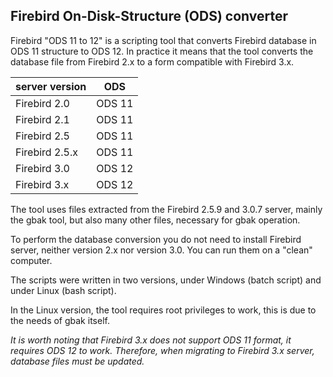 
## Firebird On-Disk-Structure (ODS) converter

Firebird "ODS 11 to 12" is a scripting tool that converts Firebird database in ODS 11 structure to ODS 12. In practice it means that the tool converts the database file from Firebird 2.x to a form compatible with Firebird 3.x.

| server version |   ODS  |
|----------------|--------|
| Firebird 2.0   | ODS 11 |
| Firebird 2.1   | ODS 11 |
| Firebird 2.5   | ODS 11 |
| Firebird 2.5.x | ODS 11 |
| Firebird 3.0   | ODS 12 |
| Firebird 3.x   | ODS 12 |


The tool uses files extracted from the Firebird 2.5.9 and 3.0.7 server, mainly the gbak tool, but also many other files, necessary for gbak operation. 

To perform the database conversion you do not need to install Firebird server, neither version 2.x nor version 3.0. You can run them on a "clean" computer.

The scripts were written in two versions, under Windows (batch script) and under Linux (bash script).

In the Linux version, the tool requires root privileges to work, this is due to the needs of gbak itself.


*It is worth noting that Firebird 3.x does not support ODS 11 format, it requires ODS 12 to work. Therefore, when migrating to Firebird 3.x server, database files must be updated.*
